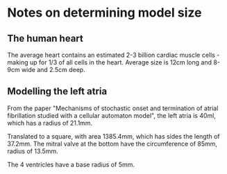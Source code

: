 # Notes on determining model size #

## The human heart ##
The average heart contains an estimated 2-3 billion 
cardiac muscle cells - making up for 1/3 of all cells in the heart.
Average size is 12cm long and 8-9cm wide and 2.5cm deep.


## Modelling the left atria ##
From the paper "Mechanisms of stochastic onset and termination of atrial 
fibrillation studied with a cellular automaton model", the left atria is 
40ml, which has a radius of 21.1mm.

Translated to a square, with area 1385.4mm, which has sides the length of 37.2mm.
The mitral valve at the bottom have the circumference of 85mm, radius of 13.5mm.

The 4 ventricles have a base radius of 5mm.